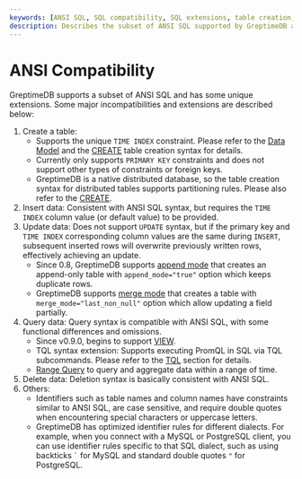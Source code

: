```yaml
---
keywords: [ANSI SQL, SQL compatibility, SQL extensions, table creation, data insertion]
description: Describes the subset of ANSI SQL supported by GreptimeDB and its unique extensions, including major incompatibilities and extensions for table creation, data insertion, updates, queries, and deletions.
---
```


# ANSI Compatibility

GreptimeDB supports a subset of ANSI SQL and has some unique extensions. Some major incompatibilities and extensions are described below:

1. Create a table:
   * Supports the unique `TIME INDEX` constraint. Please refer to the [Data Model](/user-guide/concepts/data-model.md) and the [CREATE](./create.md) table creation syntax for details.
   * Currently only supports `PRIMARY KEY` constraints and does not support other types of constraints or foreign keys.
   * GreptimeDB is a native distributed database, so the table creation syntax for distributed tables supports partitioning rules. Please also refer to the [CREATE](./create.md).
2. Insert data: Consistent with ANSI SQL syntax, but requires the `TIME INDEX` column value (or default value) to be provided.
3. Update data: Does not support `UPDATE` syntax, but if the primary key and `TIME INDEX` corresponding column values are the same during `INSERT`, subsequent inserted rows will overwrite previously written rows, effectively achieving an update.
   * Since 0.8, GreptimeDB supports [append mode](/reference/sql/create.md#create-an-append-only-table) that creates an append-only table with `append_mode="true"` option which keeps duplicate rows.
   * GreptimeDB supports [merge mode](/reference/sql/create.md#create-an-append-only-table) that creates a table with `merge_mode="last_non_null"` option which allow updating a field partially.
4. Query data: Query syntax is compatible with ANSI SQL, with some functional differences and omissions.
   * Since v0.9.0, begins to support [VIEW](/user-guide/query-data/view.md).
   * TQL syntax extension: Supports executing PromQL in SQL via TQL subcommands. Please refer to the [TQL](./tql.md) section for details.
   * [Range Query](/reference/sql/range.md#range-query) to query and aggregate data within a range of time.
5. Delete data: Deletion syntax is basically consistent with ANSI SQL.
6. Others:
   * Identifiers such as table names and column names have constraints similar to ANSI SQL, are case sensitive, and require double quotes when encountering special characters or uppercase letters.
   * GreptimeDB has optimized identifier rules for different dialects. For example, when you connect with a MySQL or PostgreSQL client, you can use identifier rules specific to that SQL dialect, such as using backticks `` ` `` for MySQL and standard double quotes `"` for PostgreSQL.
